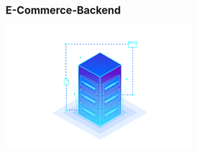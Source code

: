 ﻿# E-Commerce-Backend
<p align="center">
<img src="/Vistas\img\Backend.png" alt="Backendlog"/>
</p>
